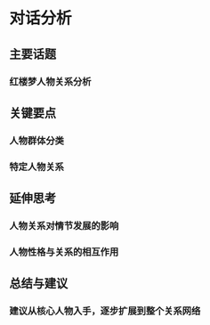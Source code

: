 # 对话分析
## 主要话题
### 红楼梦人物关系分析
## 关键要点
### 人物群体分类
### 特定人物关系
## 延伸思考
### 人物关系对情节发展的影响
### 人物性格与关系的相互作用
## 总结与建议
### 建议从核心人物入手，逐步扩展到整个关系网络